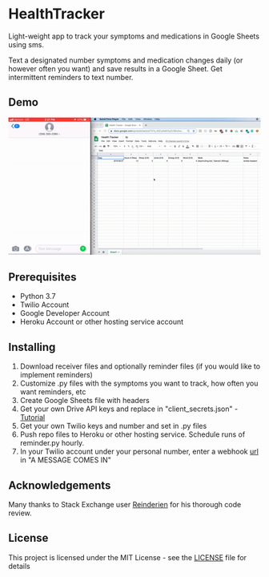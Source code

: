 # HealthTracker

Light-weight app to track your symptoms and medications in Google Sheets using sms.

Text a designated number symptoms and medication changes daily (or however often you want) and save results in a Google Sheet. Get intermittent reminders to text number.

## Demo

![](demo.gif)

## Prerequisites
* Python 3.7
* Twilio Account
* Google Developer Account
* Heroku Account or other hosting service account

## Installing
1. Download receiver files and optionally reminder files (if you would like to implement reminders)
2. Customize .py files with the symptoms you want to track, how often you want reminders, etc
3. Create Google Sheets file with headers
4. Get your own Drive API keys and replace in "client_secrets.json" - [Tutorial](https://pythonhosted.org/PyDrive/quickstart.html)
5. Get your own Twilio keys and number and set in .py files
5. Push repo files to Heroku or other hosting service. Schedule runs of reminder.py hourly.
6. In your Twilio account under your personal number, enter a webhook [url](https://receiver-health-logging-app.herokuapp.com/sms) in "A MESSAGE COMES IN"

## Acknowledgements
Many thanks to Stack Exchange user [Reinderien](https://stackexchange.com/users/121000/reinderien) for his thorough code review.

## License
This project is licensed under the MIT License - see the [LICENSE](LICENSE) file for details
